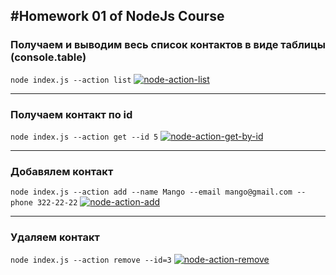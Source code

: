 ## #Homework 01 of NodeJs Course

### Получаем и выводим весь список контактов в виде таблицы (console.table)

`node index.js --action list`
<a href="https://ibb.co/7j53Lnf"><img src="https://i.ibb.co/sbGTzKf/node-action-list.png" alt="node-action-list" border="0"></a>

---

### Получаем контакт по id

`node index.js --action get --id 5`
<a href="https://ibb.co/QKT1qnG"><img src="https://i.ibb.co/vjTKrm8/node-action-get-by-id.png" alt="node-action-get-by-id" border="0"></a>

---

### Добавялем контакт

`node index.js --action add --name Mango --email mango@gmail.com --phone 322-22-22`
<a href="https://ibb.co/nkJKF1V"><img src="https://i.ibb.co/kcCPtDr/node-action-add.png" alt="node-action-add" border="0"></a>

---

### Удаляем контакт

`node index.js --action remove --id=3`
<a href="https://ibb.co/gWMwf37"><img src="https://i.ibb.co/qgM9cdn/node-action-remove.png" alt="node-action-remove" border="0"></a>
